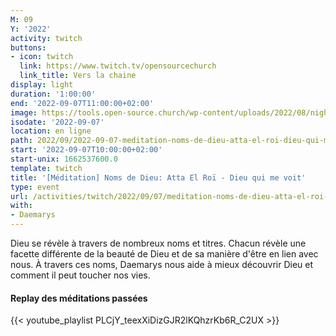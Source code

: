 ```yaml
---
M: 09
Y: '2022'
activity: twitch
buttons:
- icon: twitch
  link: https://www.twitch.tv/opensourcechurch
  link_title: Vers la chaine
display: light
duration: '1:00:00'
end: '2022-09-07T11:00:00+02:00'
image: https://tools.open-source.church/wp-content/uploads/2022/08/night-sky-osc-noms-de-dieu.jpg
isodate: '2022-09-07'
location: en ligne
path: 2022/09/2022-09-07-meditation-noms-de-dieu-atta-el-roi-dieu-qui-me-voit.md
start: '2022-09-07T10:00:00+02:00'
start-unix: 1662537600.0
template: twitch
title: '[Méditation] Noms de Dieu: Atta El Roï - Dieu qui me voit'
type: event
url: /activities/twitch/2022/09/07/meditation-noms-de-dieu-atta-el-roi-dieu-qui-me-voit
with:
- Daemarys
---
```

Dieu se révèle à travers de nombreux noms et titres. Chacun révèle une facette différente de la beauté de Dieu et de sa manière d'être en lien avec nous. À travers ces noms, Daemarys nous aide à mieux découvrir Dieu et comment il peut toucher nos vies.


#### Replay des méditations passées

{{< youtube_playlist PLCjY_teexXiDizGJR2lKQhzrKb6R_C2UX >}}